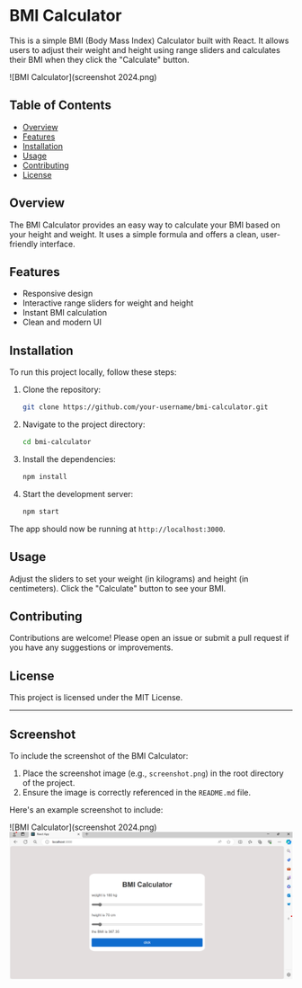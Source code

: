 # BMI Calculator

This is a simple BMI (Body Mass Index) Calculator built with React. It allows users to adjust their weight and height using range sliders and calculates their BMI when they click the "Calculate" button.

![BMI Calculator](screenshot 2024.png)

## Table of Contents

- [Overview](#overview)
- [Features](#features)
- [Installation](#installation)
- [Usage](#usage)
- [Contributing](#contributing)
- [License](#license)

## Overview

The BMI Calculator provides an easy way to calculate your BMI based on your height and weight. It uses a simple formula and offers a clean, user-friendly interface.

## Features

- Responsive design
- Interactive range sliders for weight and height
- Instant BMI calculation
- Clean and modern UI

## Installation

To run this project locally, follow these steps:

1. Clone the repository:

    ```bash
    git clone https://github.com/your-username/bmi-calculator.git
    ```

2. Navigate to the project directory:

    ```bash
    cd bmi-calculator
    ```

3. Install the dependencies:

    ```bash
    npm install
    ```

4. Start the development server:

    ```bash
    npm start
    ```

The app should now be running at `http://localhost:3000`.

## Usage

Adjust the sliders to set your weight (in kilograms) and height (in centimeters). Click the "Calculate" button to see your BMI.

## Contributing

Contributions are welcome! Please open an issue or submit a pull request if you have any suggestions or improvements.

## License

This project is licensed under the MIT License.

---

## Screenshot

To include the screenshot of the BMI Calculator:

1. Place the screenshot image (e.g., `screenshot.png`) in the root directory of the project.
2. Ensure the image is correctly referenced in the `README.md` file.

Here's an example screenshot to include:

![BMI Calculator](screenshot 2024.png)
![BMI Calculator](Screenshot_2024.png)